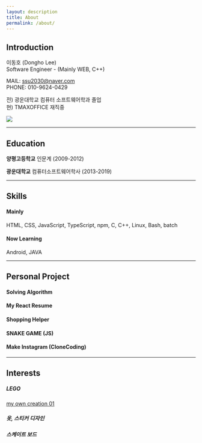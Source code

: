 ```yaml
---
layout: description
title: About
permalink: /about/
---
```

## Introduction

이동호 (Dongho Lee)<br>
Software Engineer - (Mainly WEB, C++)<br>

MAIL: [ssu2030@naver.com](https://mail.naver.com/write)<br>
PHONE: 010-9624-0429<br>

전) 광운대학교 컴퓨터 소프트웨어학과 졸업<br>
현) TMAXOFFICE 재직중

<a href="https://github.com/ssu2030"><img src="https://cdn2.iconfinder.com/data/icons/social-media-iconez/64/GitHub-64.png"></a>

----------------------------------------------------
## Education

**양평고등학교** 인문계  (2009-2012)

**광운대학교** 컴퓨터소프트웨어학사  (2013-2019)

----------
## Skills

#### Mainly
HTML, CSS, JavaScript, TypeScript, npm, C, C++, Linux, Bash, batch

#### Now Learning 
Android, JAVA

-------
## Personal Project

#### Solving Algorithm

#### My React Resume

#### Shopping Helper

#### SNAKE GAME (JS)

#### Make Instagram (CloneCoding)

-------
## Interests

##### LEGO
[my own creation 01](https://cafe.naver.com/bricknara?iframe_url_utf8=%2FArticleRead.nhn%253Fclubid%3D11156622%2526articleid%3D997278)

##### 옷, 스티커 디자인

##### 스케이트 보드


